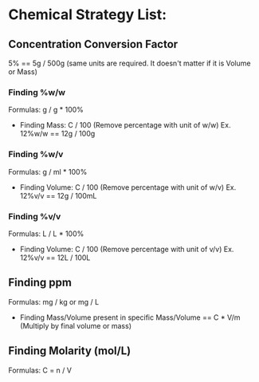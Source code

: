 # Chemical Strategy List:

## Concentration Conversion Factor
5% == 5g / 500g (same units are required. It doesn't matter if it is Volume or Mass)

### Finding %w/w
Formulas: g / g * 100%
- Finding Mass: C / 100 (Remove percentage with unit of w/w)
    Ex. 12%w/w == 12g / 100g

### Finding %w/v
Formulas: g / ml * 100%
- Finding Volume: C / 100 (Remove percentage with unit of w/v)
    Ex. 12%v/v == 12g / 100mL

### Finding %v/v
Formulas: L / L * 100%
- Finding Volume: C / 100 (Remove percentage with unit of v/v)
    Ex. 12%v/v == 12L / 100L
## Finding ppm
Formulas: mg / kg or mg / L
- Finding Mass/Volume present in specific Mass/Volume == C * V/m
    (Multiply by final volume or mass)

## Finding Molarity (mol/L)
Formulas: C = n / V
